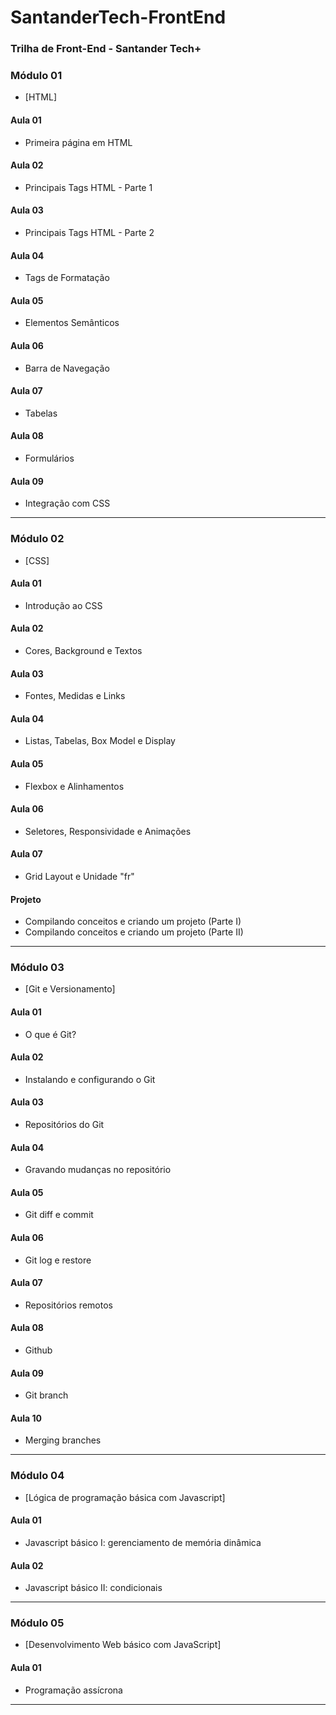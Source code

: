 # SantanderTech-FrontEnd
### Trilha de Front-End - Santander Tech+

### Módulo 01
- [HTML]

#### Aula 01
- Primeira página em HTML

#### Aula 02
- Principais Tags HTML - Parte 1

#### Aula 03
- Principais Tags HTML - Parte 2

#### Aula 04
- Tags de Formatação

#### Aula 05
- Elementos Semânticos

#### Aula 06
- Barra de Navegação

#### Aula 07
- Tabelas

#### Aula 08
- Formulários

#### Aula 09
- Integração com CSS

---

### Módulo 02
- [CSS]

#### Aula 01
- Introdução ao CSS

#### Aula 02
- Cores, Background e Textos

#### Aula 03
- Fontes, Medidas e Links

#### Aula 04
- Listas, Tabelas, Box Model e Display

#### Aula 05
- Flexbox e Alinhamentos

#### Aula 06
- Seletores, Responsividade e Animações

#### Aula 07
- Grid Layout e Unidade "fr"

#### Projeto
- Compilando conceitos e criando um projeto (Parte I)
- Compilando conceitos e criando um projeto (Parte II)

---

### Módulo 03
- [Git e Versionamento]

#### Aula 01
- O que é Git?

#### Aula 02
- Instalando e configurando o Git

#### Aula 03
- Repositórios do Git

#### Aula 04
- Gravando mudanças no repositório

#### Aula 05
- Git diff e commit

#### Aula 06
- Git log e restore

#### Aula 07
- Repositórios remotos

#### Aula 08
- Github

#### Aula 09
- Git branch

#### Aula 10
- Merging branches

---

### Módulo 04
- [Lógica de programação básica com Javascript]

#### Aula 01
- Javascript básico I: gerenciamento de memória dinâmica

#### Aula 02
- Javascript básico II: condicionais

---

### Módulo 05
- [Desenvolvimento Web básico com JavaScript]

#### Aula 01
- Programação assícrona

---